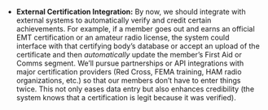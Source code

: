 - **External Certification Integration:** By now, we should integrate with external systems to automatically verify and credit certain achievements. For example, if a member goes out and earns an official EMT certification or an amateur radio license, the system could interface with that certifying body’s database or accept an upload of the certificate and then _automatically_ update the member’s First Aid or Comms segment. We’ll pursue partnerships or API integrations with major certification providers (Red Cross, FEMA training, HAM radio organizations, etc.) so that our members don’t have to enter things twice. This not only eases data entry but also enhances credibility (the system knows that a certification is legit because it was verified).
